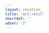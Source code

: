 ```yaml
---
layout: relation
title: 'acl:relcl'
shortdef: ''
udver: '2'
---
```

<!-- Interlanguage links updated Út zář 29 20:31:40 CEST 2020 -->
